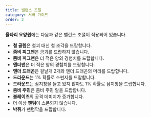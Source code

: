 ```yaml
---
title: 밸런스 조절
category: 서버 가이드
order: 2
---
```


**울타리 요양원**에는 다음과 같은 밸런스 조절이 적용되어 있습니다.

* **철 골렘**은 철괴 대신 철 조각을 드랍합니다.
* **좀비 피그맨**은 금괴를 드랍하지 않습니다.
* **좀비 피그맨**은 더 적은 양의 경험치를 드랍합니다.
* **엔더맨**은 더 적은 양의 경험치를 드랍합니다.
* **엔더 드래곤**은 겉날개 2개와 엔더 드래곤의 머리를 드랍합니다.
* **드라운드**는 1% 확률로 스펀지를 드랍합니다.
* **드라운드**는 삼지창을 들고 있지 않아도 1% 확률로 삼지창을 드랍합니다.
* **좀비 주민**은 좀비 주민 알을 드랍합니다.
* **블레이즈**의 공격 데미지가 증가합니다.
* 더 이상 **팬텀**이 스폰되지 않습니다.
* **박쥐**가 팬텀막을 드랍합니다.